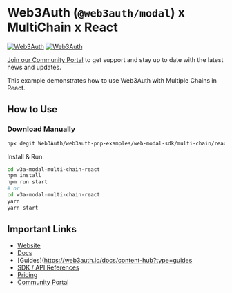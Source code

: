 # Web3Auth (`@web3auth/modal`) x MultiChain x React

[![Web3Auth](https://img.shields.io/badge/Web3Auth-SDK-blue)](https://web3auth.io/docs/sdk/pnp/web/modal)
[![Web3Auth](https://img.shields.io/badge/Web3Auth-Community-cyan)](https://community.web3auth.io)

[Join our Community Portal](https://community.web3auth.io/) to get support and stay up to date with the latest news and updates.

This example demonstrates how to use Web3Auth with Multiple Chains in React.

## How to Use

### Download Manually

```bash
npx degit Web3Auth/web3auth-pnp-examples/web-modal-sdk/multi-chain/react-multi-chain-modal-example w3a-modal-multi-chain-react
```

Install & Run:

```bash
cd w3a-modal-multi-chain-react
npm install
npm run start
# or
cd w3a-modal-multi-chain-react
yarn
yarn start
```

## Important Links

- [Website](https://web3auth.io)
- [Docs](https://web3auth.io/docs)
- [Guides](https://web3auth.io/docs/content-hub?type=guides
- [SDK / API References](https://web3auth.io/docs/sdk)
- [Pricing](https://web3auth.io/pricing.html)
- [Community Portal](https://community.web3auth.io)
